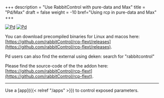 +++
description = "Use RabbitControl with pure-data and Max"
title = "Pd/Max"
draft = false
weight = -10
bref="Using rcp in pure-data and Max"
+++

[![Pd](/logos/pd_logo.png#center)](http://puredata.info/downloads/pure-data)
[![Pd](/logos/max.jpg#center)](https://cycling74.com/)

You can download precompiled binaries for Linux and macos here:\
[https://github.com/rabbitControl/rcp-flext/releases](https://github.com/rabbitControl/rcp-flext/releases).

Pd users can also find the external using deken: search for "rabbitcontrol"

Please find the source-code of the the addon here:\
[https://github.com/rabbitControl/rcp-flext](https://github.com/rabbitControl/rcp-flext).



---
Use a [app]({{< relref "/apps" >}}) to control exposed parameters.
